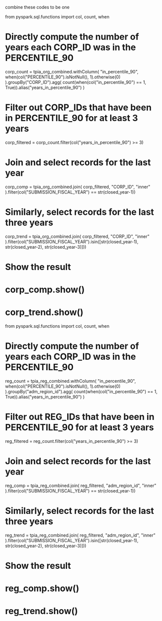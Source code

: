 combine these codes to be one 

from pyspark.sql.functions import col, count, when

# Directly compute the number of years each CORP_ID was in the PERCENTILE_90
corp_count = tpia_org_combined.withColumn(
    "in_percentile_90", 
    when(col("PERCENTILE_90").isNotNull(), 1).otherwise(0)
).groupBy("CORP_ID").agg(
    count(when(col("in_percentile_90") == 1, True)).alias("years_in_percentile_90")
)

# Filter out CORP_IDs that have been in PERCENTILE_90 for at least 3 years
corp_filtered = corp_count.filter(col("years_in_percentile_90") >= 3)

# Join and select records for the last year
corp_comp = tpia_org_combined.join(
    corp_filtered, "CORP_ID", "inner"
).filter(col("SUBMISSION_FISCAL_YEAR") == str(closed_year-1))

# Similarly, select records for the last three years
corp_trend = tpia_org_combined.join(
    corp_filtered, "CORP_ID", "inner"
).filter(col("SUBMISSION_FISCAL_YEAR").isin([str(closed_year-1), str(closed_year-2), str(closed_year-3)]))

# Show the result
# corp_comp.show()
# corp_trend.show()


from pyspark.sql.functions import col, count, when

# Directly compute the number of years each CORP_ID was in the PERCENTILE_90
reg_count = tpia_reg_combined.withColumn(
    "in_percentile_90", 
    when(col("PERCENTILE_90").isNotNull(), 1).otherwise(0)
).groupBy("adm_region_id").agg(
    count(when(col("in_percentile_90") == 1, True)).alias("years_in_percentile_90")
)

# Filter out REG_IDs that have been in PERCENTILE_90 for at least 3 years
reg_filtered = reg_count.filter(col("years_in_percentile_90") >= 3)

# Join and select records for the last year
reg_comp = tpia_reg_combined.join(
    reg_filtered, "adm_region_id", "inner"
).filter(col("SUBMISSION_FISCAL_YEAR") == str(closed_year-1))

# Similarly, select records for the last three years
reg_trend = tpia_reg_combined.join(
    reg_filtered, "adm_region_id", "inner"
).filter(col("SUBMISSION_FISCAL_YEAR").isin([str(closed_year-1), str(closed_year-2), str(closed_year-3)]))

# Show the result
# reg_comp.show()
# reg_trend.show()
